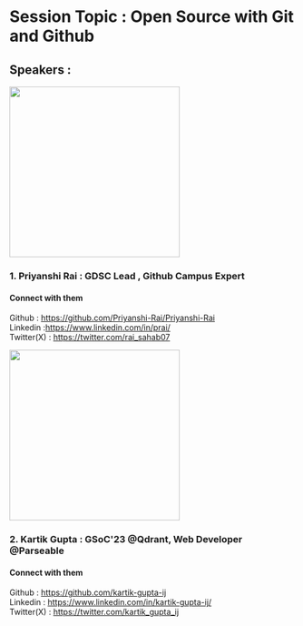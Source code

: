 
# Session Topic : Open Source with Git and Github

## Speakers : 

<img src="https://github.com/GDSCxAWS-UoL/Events/assets/150796895/2fa2b186-a2d7-4ed8-8968-c28663762be2" height = 300>

 <h3>1. Priyanshi Rai : GDSC Lead ,  
Github Campus Expert  </h3> 


#### Connect with them
Github : <a>https://github.com/Priyanshi-Rai/Priyanshi-Rai</a>\
Linkedin :<a>https://www.linkedin.com/in/prai/</a>\
Twitter(X) : <a>https://twitter.com/rai_sahab07</a>

<img src="https://github.com/GDSCxAWS-UoL/Events/assets/150796895/86355403-e632-482d-9a40-8777c359f279" height = 300>

<h3> 2. Kartik Gupta : GSoC'23 @Qdrant, Web Developer @Parseable </h3>

#### Connect with them
Github : <a>https://github.com/kartik-gupta-ij </a>\
Linkedin : <a>https://www.linkedin.com/in/kartik-gupta-ij/</a>\
Twitter(X) : <a>https://twitter.com/kartik_gupta_ij</a>

